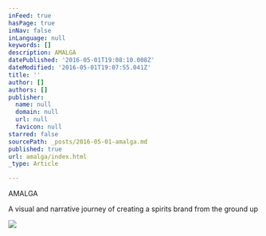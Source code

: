 ```yaml
---
inFeed: true
hasPage: true
inNav: false
inLanguage: null
keywords: []
description: AMALGA
datePublished: '2016-05-01T19:08:10.008Z'
dateModified: '2016-05-01T19:07:55.041Z'
title: ''
author: []
authors: []
publisher:
  name: null
  domain: null
  url: null
  favicon: null
starred: false
sourcePath: _posts/2016-05-01-amalga.md
published: true
url: amalga/index.html
_type: Article

---
```

AMALGA

A visual and narrative journey of creating a spirits brand from the ground up

  
![](https://the-grid-user-content.s3-us-west-2.amazonaws.com/e58d3ffe-954e-4389-b683-64527b696cd4.jpg)